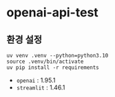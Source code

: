 # openai-api-test

## 환경 설정
```
uv venv .venv --python=python3.10
source .venv/bin/activate
uv pip install -r requirements
```
- `openai` : 1.95.1
- `streamlit` : 1.46.1
